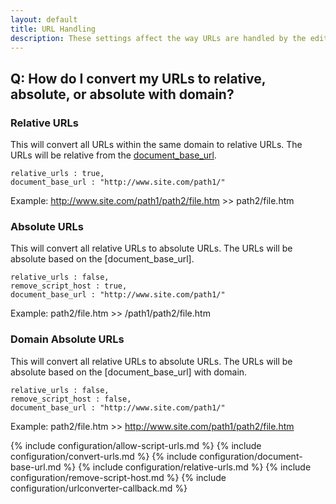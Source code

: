 ```yaml
---
layout: default
title: URL Handling
description: These settings affect the way URLs are handled by the editor.
---
```


## Q: How do I convert my URLs to relative, absolute, or absolute with domain?

### Relative URLs

This will convert all URLs within the same domain to relative URLs. The URLs will be relative from the [document_base_url](#document_base_url).

```
relative_urls : true,
document_base_url : "http://www.site.com/path1/"
```

Example: http://www.site.com/path1/path2/file.htm >> path2/file.htm

### Absolute URLs

This will convert all relative URLs to absolute URLs. The URLs will be absolute based on the [document_base_url].

```
relative_urls : false,
remove_script_host : true,
document_base_url : "http://www.site.com/path1/"
```

Example: path2/file.htm >> /path1/path2/file.htm

### Domain Absolute URLs

This will convert all relative URLs to absolute URLs. The URLs will be absolute based on the [document_base_url] with domain.

```
relative_urls : false,
remove_script_host : false,
document_base_url : "http://www.site.com/path1/"
```

Example: path2/file.htm >> http://www.site.com/path1/path2/file.htm


{% include configuration/allow-script-urls.md %}
{% include configuration/convert-urls.md %}
{% include configuration/document-base-url.md %}
{% include configuration/relative-urls.md %}
{% include configuration/remove-script-host.md %}
{% include configuration/urlconverter-callback.md %}
